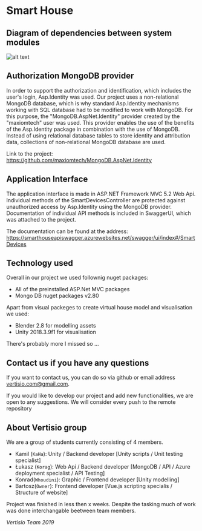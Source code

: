 # Smart House

## Diagram of dependencies between system modules

![alt text](https://raw.githubusercontent.com/Korag/Smart_House/master/SmartHouse_API/Diagrams/smarthouse_components_diagram.png "Diagram of modules dependencies")

## Authorization MongoDB provider

In order to support the authorization and identification, which includes the user's login, Asp.Identity was used. Our project uses a non-relational MongoDB database, which is why standard Asp.Identity mechanisms working with SQL database had to be modified to work with MongoDB. For this purpose, the "MongoDB.AspNet.Identity" provider created by the "maxiomtech" user was used. This provider enables the use of the benefits of the Asp.Identity package in combination with the use of MongoDB. Instead of using relational database tables to store identity and attribution data, collections of non-relational MongoDB database are used.

Link to the project: 
https://github.com/maxiomtech/MongoDB.AspNet.Identity

## Application Interface

The application interface is made in ASP.NET Framework MVC 5.2 Web Api. Individual methods of the SmartDevicesController are protected against unauthorized access by Asp.Identity using the MongoDB provider. Documentation of individual API methods is included in SwaggerUI, which was attached to the project. 

The documentation can be found at the address: 
https://smarthouseapiswagger.azurewebsites.net/swagger/ui/index#/SmartDevices

## Technology used

Overall in our project we used follownig nuget packages:

- All of the preinstalled ASP.Net MVC packages
- Mongo DB nuget packages v2.80

Apart from visual packeges to create virtual house model and visualisation we used:
- Blender 2.8 for modelling assets
- Unity 2018.3.9f1 for visualisation

There's probably more I missed so ...

## Contact us if you have any questions

If you want to contact us, you can do so via github or email address vertisio.com@gmail.com.

If you would like to develop our project and add new functionalities, we are open to any suggestions. We will consider every push to the remote repository

## About Vertisio group

We are a group of students currently consisting of 4 members. 


+ Kamil (`KaHa`): Unity / Backend developer [Unity scripts / Unit testing specialist]
+ Łukasz (`Korag`): Web Api / Backend developer [MongoDB / API / Azure deployment specialist / API Testing]
+ Konrad(`Whoudini`): Graphic / Frontend developer [Unity modelling]
+ Bartosz(`Owner`): Frontend developer [Vue.js scripting specialis / Structure of website]

Project was finished in less then x weeks. Despite the tasking much of work was done interchangable beetween team members.

_Vertisio Team 2019_
